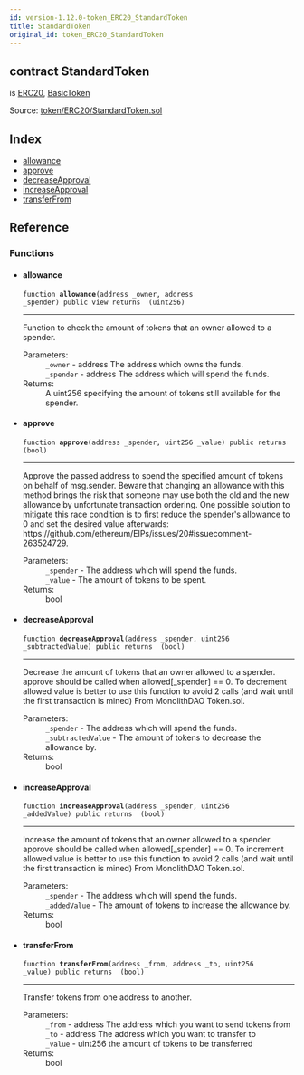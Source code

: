 ```yaml
---
id: version-1.12.0-token_ERC20_StandardToken
title: StandardToken
original_id: token_ERC20_StandardToken
---
```


<div class="contract-doc"><div class="contract"><h2 class="contract-header"><span class="contract-kind">contract</span> StandardToken</h2><p class="base-contracts"><span>is</span> <a href="token_ERC20_ERC20.html">ERC20</a><span>, </span><a href="token_ERC20_BasicToken.html">BasicToken</a></p><div class="source">Source: <a href="https://github.com/OpenZeppelin/zeppelin-solidity/blob/v1.12.0/contracts/token/ERC20/StandardToken.sol" target="_blank">token/ERC20/StandardToken.sol</a></div></div><div class="index"><h2>Index</h2><ul><li><a href="token_ERC20_StandardToken.html#allowance">allowance</a></li><li><a href="token_ERC20_StandardToken.html#approve">approve</a></li><li><a href="token_ERC20_StandardToken.html#decreaseApproval">decreaseApproval</a></li><li><a href="token_ERC20_StandardToken.html#increaseApproval">increaseApproval</a></li><li><a href="token_ERC20_StandardToken.html#transferFrom">transferFrom</a></li></ul></div><div class="reference"><h2>Reference</h2><div class="functions"><h3>Functions</h3><ul><li><div class="item function"><span id="allowance" class="anchor-marker"></span><h4 class="name">allowance</h4><div class="body"><code class="signature">function <strong>allowance</strong><span>(address _owner, address _spender) </span><span>public </span><span>view </span><span>returns  (uint256) </span></code><hr/><div class="description"><p>Function to check the amount of tokens that an owner allowed to a spender.</p></div><dl><dt><span class="label-parameters">Parameters:</span></dt><dd><div><code>_owner</code> - address The address which owns the funds.</div><div><code>_spender</code> - address The address which will spend the funds.</div></dd><dt><span class="label-return">Returns:</span></dt><dd>A uint256 specifying the amount of tokens still available for the spender.</dd></dl></div></div></li><li><div class="item function"><span id="approve" class="anchor-marker"></span><h4 class="name">approve</h4><div class="body"><code class="signature">function <strong>approve</strong><span>(address _spender, uint256 _value) </span><span>public </span><span>returns  (bool) </span></code><hr/><div class="description"><p>Approve the passed address to spend the specified amount of tokens on behalf of msg.sender. Beware that changing an allowance with this method brings the risk that someone may use both the old and the new allowance by unfortunate transaction ordering. One possible solution to mitigate this race condition is to first reduce the spender&#x27;s allowance to 0 and set the desired value afterwards: https://github.com/ethereum/EIPs/issues/20#issuecomment-263524729.</p></div><dl><dt><span class="label-parameters">Parameters:</span></dt><dd><div><code>_spender</code> - The address which will spend the funds.</div><div><code>_value</code> - The amount of tokens to be spent.</div></dd><dt><span class="label-return">Returns:</span></dt><dd>bool</dd></dl></div></div></li><li><div class="item function"><span id="decreaseApproval" class="anchor-marker"></span><h4 class="name">decreaseApproval</h4><div class="body"><code class="signature">function <strong>decreaseApproval</strong><span>(address _spender, uint256 _subtractedValue) </span><span>public </span><span>returns  (bool) </span></code><hr/><div class="description"><p>Decrease the amount of tokens that an owner allowed to a spender. approve should be called when allowed[_spender] == 0. To decrement allowed value is better to use this function to avoid 2 calls (and wait until the first transaction is mined) From MonolithDAO Token.sol.</p></div><dl><dt><span class="label-parameters">Parameters:</span></dt><dd><div><code>_spender</code> - The address which will spend the funds.</div><div><code>_subtractedValue</code> - The amount of tokens to decrease the allowance by.</div></dd><dt><span class="label-return">Returns:</span></dt><dd>bool</dd></dl></div></div></li><li><div class="item function"><span id="increaseApproval" class="anchor-marker"></span><h4 class="name">increaseApproval</h4><div class="body"><code class="signature">function <strong>increaseApproval</strong><span>(address _spender, uint256 _addedValue) </span><span>public </span><span>returns  (bool) </span></code><hr/><div class="description"><p>Increase the amount of tokens that an owner allowed to a spender. approve should be called when allowed[_spender] == 0. To increment allowed value is better to use this function to avoid 2 calls (and wait until the first transaction is mined) From MonolithDAO Token.sol.</p></div><dl><dt><span class="label-parameters">Parameters:</span></dt><dd><div><code>_spender</code> - The address which will spend the funds.</div><div><code>_addedValue</code> - The amount of tokens to increase the allowance by.</div></dd><dt><span class="label-return">Returns:</span></dt><dd>bool</dd></dl></div></div></li><li><div class="item function"><span id="transferFrom" class="anchor-marker"></span><h4 class="name">transferFrom</h4><div class="body"><code class="signature">function <strong>transferFrom</strong><span>(address _from, address _to, uint256 _value) </span><span>public </span><span>returns  (bool) </span></code><hr/><div class="description"><p>Transfer tokens from one address to another.</p></div><dl><dt><span class="label-parameters">Parameters:</span></dt><dd><div><code>_from</code> - address The address which you want to send tokens from</div><div><code>_to</code> - address The address which you want to transfer to</div><div><code>_value</code> - uint256 the amount of tokens to be transferred</div></dd><dt><span class="label-return">Returns:</span></dt><dd>bool</dd></dl></div></div></li></ul></div></div></div>
